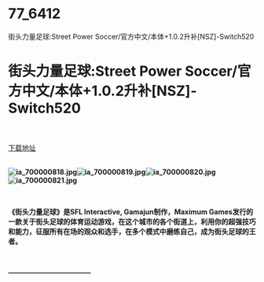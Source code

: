 # 77_6412
街头力量足球:Street Power Soccer/官方中文/本体+1.0.2升补[NSZ]-Switch520
# 街头力量足球:Street Power Soccer/官方中文/本体+1.0.2升补[NSZ]-Switch520
 <br/></br>
[下载地址](https://www.switch520.cc/article/6412 "下载地址")
<br/></br>

<p><strong><img title="ia_700000818.jpg" src="https://ddcdn.jd.com/ddimg/jfs/t1/142419/2/9687/75642/5f75f8a4Ea2138367/daed90a668bf4080.jpg" alt="ia_700000818.jpg"><img title="ia_700000819.jpg" src="https://ddcdn.jd.com/ddimg/jfs/t1/123367/17/13963/65103/5f75f8a7E6d8bc1d4/dd6c743be8285396.jpg" alt="ia_700000819.jpg"><img title="ia_700000820.jpg" src="https://ddcdn.jd.com/ddimg/jfs/t1/114225/13/19182/62424/5f75f8a7Ef11a2e5b/8a8170d2abe695af.jpg" alt="ia_700000820.jpg"><img title="ia_700000821.jpg" src="https://ddcdn.jd.com/ddimg/jfs/t1/153817/7/1262/52826/5f75f8a7E2d752845/46971f7faa3d7185.jpg" alt="ia_700000821.jpg"> &nbsp; </strong></p>
<p>&nbsp;</p>
<p><strong>《街头力量足球》是SFL Interactive, Gamajun制作，Maximum Games发行的一款关于街头足球的体育运动游戏，在这个城市的各个街道上，利用你的超强技巧和能力，征服所有在场的观众和选手，在多个模式中磨练自己，成为街头足球的王者。</strong></p>
<p>&nbsp;</p>
<p><strong>————————————</strong></p>
